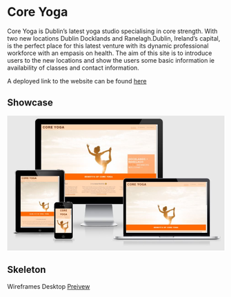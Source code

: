 # Core Yoga

Core Yoga is Dublin’s latest yoga studio specialising in core strength. With two new locations Dublin Docklands and Ranelagh.Dublin, Ireland’s capital, is the perfect place for this latest venture with its dynamic professional workforce with an empasis on health. The aim of this site is to introduce users to the new locations and show the users some basic information ie availability of classes and contact information.

A deployed link to the website can be found [here](https://sherryrich.github.io/core-yoga/)


## Showcase
![Preivew](https://github.com/sherryrich/core-yoga/blob/main/assets/wireframe/ami_responsive_core_yoga.JPG)

## Skeleton
Wireframes Desktop
[Preivew](https://github.com/sherryrich/core-yoga/blob/main/assets/wireframe/wireframe_core_yoga.pdf)